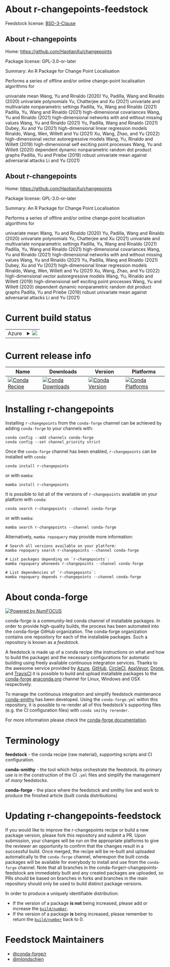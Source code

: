About r-changepoints-feedstock
==============================

Feedstock license: [BSD-3-Clause](https://github.com/conda-forge/r-changepoints-feedstock/blob/main/LICENSE.txt)


About r-changepoints
--------------------

Home: https://github.com/HaotianXu/changepoints

Package license: GPL-3.0-or-later

Summary: An R Package for Change Point Localisation

Performs a series of offline and/or online change-point localisation algorithms for

univariate mean
    Wang, Yu and Rinaldo (2020)
    Yu, Padilla, Wang and Rinaldo (2020)
univariate polynomials
    Yu, Chatterjee and Xu (2021)
univariate and multivariate nonparametric settings
    Padilla, Yu, Wang and Rinaldo (2021)
    Padilla, Yu, Wang and Rinaldo (2021)
high-dimensional covariances
    Wang, Yu and Rinaldo (2021)
high-dimensional networks with and without missing values
    Wang, Yu and Rinaldo (2021)
    Yu, Padilla, Wang and Rinaldo (2021)
    Dubey, Xu and Yu (2021)
high-dimensional linear regression models
    Rinaldo, Wang, Wen, Willett and Yu (2021)
    Xu, Wang, Zhao, and Yu (2022)
high-dimensional vector autoregressive models
    Wang, Yu, Rinaldo and Willett (2019)
high-dimensional self exciting point processes
    Wang, Yu and Willett (2020)
dependent dynamic nonparametric random dot product graphs
    Padilla, Yu and Priebe (2019)
robust univariate mean against adversarial attacks
    Li and Yu (2021)


About r-changepoints
--------------------

Home: https://github.com/HaotianXu/changepoints

Package license: GPL-3.0-or-later

Summary: An R Package for Change Point Localisation

Performs a series of offline and/or online change-point localisation algorithms for

univariate mean
    Wang, Yu and Rinaldo (2020)
    Yu, Padilla, Wang and Rinaldo (2020)
univariate polynomials
    Yu, Chatterjee and Xu (2021)
univariate and multivariate nonparametric settings
    Padilla, Yu, Wang and Rinaldo (2021)
    Padilla, Yu, Wang and Rinaldo (2021)
high-dimensional covariances
    Wang, Yu and Rinaldo (2021)
high-dimensional networks with and without missing values
    Wang, Yu and Rinaldo (2021)
    Yu, Padilla, Wang and Rinaldo (2021)
    Dubey, Xu and Yu (2021)
high-dimensional linear regression models
    Rinaldo, Wang, Wen, Willett and Yu (2021)
    Xu, Wang, Zhao, and Yu (2022)
high-dimensional vector autoregressive models
    Wang, Yu, Rinaldo and Willett (2019)
high-dimensional self exciting point processes
    Wang, Yu and Willett (2020)
dependent dynamic nonparametric random dot product graphs
    Padilla, Yu and Priebe (2019)
robust univariate mean against adversarial attacks
    Li and Yu (2021)


Current build status
====================


<table>
    
  <tr>
    <td>Azure</td>
    <td>
      <details>
        <summary>
          <a href="https://dev.azure.com/conda-forge/feedstock-builds/_build/latest?definitionId=18484&branchName=main">
            <img src="https://dev.azure.com/conda-forge/feedstock-builds/_apis/build/status/r-changepoints-feedstock?branchName=main">
          </a>
        </summary>
        <table>
          <thead><tr><th>Variant</th><th>Status</th></tr></thead>
          <tbody><tr>
              <td>linux_64_r_base4.3</td>
              <td>
                <a href="https://dev.azure.com/conda-forge/feedstock-builds/_build/latest?definitionId=18484&branchName=main">
                  <img src="https://dev.azure.com/conda-forge/feedstock-builds/_apis/build/status/r-changepoints-feedstock?branchName=main&jobName=linux&configuration=linux%20linux_64_r_base4.3" alt="variant">
                </a>
              </td>
            </tr><tr>
              <td>linux_64_r_base4.4</td>
              <td>
                <a href="https://dev.azure.com/conda-forge/feedstock-builds/_build/latest?definitionId=18484&branchName=main">
                  <img src="https://dev.azure.com/conda-forge/feedstock-builds/_apis/build/status/r-changepoints-feedstock?branchName=main&jobName=linux&configuration=linux%20linux_64_r_base4.4" alt="variant">
                </a>
              </td>
            </tr><tr>
              <td>osx_64_r_base4.3</td>
              <td>
                <a href="https://dev.azure.com/conda-forge/feedstock-builds/_build/latest?definitionId=18484&branchName=main">
                  <img src="https://dev.azure.com/conda-forge/feedstock-builds/_apis/build/status/r-changepoints-feedstock?branchName=main&jobName=osx&configuration=osx%20osx_64_r_base4.3" alt="variant">
                </a>
              </td>
            </tr><tr>
              <td>osx_64_r_base4.4</td>
              <td>
                <a href="https://dev.azure.com/conda-forge/feedstock-builds/_build/latest?definitionId=18484&branchName=main">
                  <img src="https://dev.azure.com/conda-forge/feedstock-builds/_apis/build/status/r-changepoints-feedstock?branchName=main&jobName=osx&configuration=osx%20osx_64_r_base4.4" alt="variant">
                </a>
              </td>
            </tr><tr>
              <td>osx_arm64_r_base4.3</td>
              <td>
                <a href="https://dev.azure.com/conda-forge/feedstock-builds/_build/latest?definitionId=18484&branchName=main">
                  <img src="https://dev.azure.com/conda-forge/feedstock-builds/_apis/build/status/r-changepoints-feedstock?branchName=main&jobName=osx&configuration=osx%20osx_arm64_r_base4.3" alt="variant">
                </a>
              </td>
            </tr><tr>
              <td>osx_arm64_r_base4.4</td>
              <td>
                <a href="https://dev.azure.com/conda-forge/feedstock-builds/_build/latest?definitionId=18484&branchName=main">
                  <img src="https://dev.azure.com/conda-forge/feedstock-builds/_apis/build/status/r-changepoints-feedstock?branchName=main&jobName=osx&configuration=osx%20osx_arm64_r_base4.4" alt="variant">
                </a>
              </td>
            </tr><tr>
              <td>win_64_r_base4.3</td>
              <td>
                <a href="https://dev.azure.com/conda-forge/feedstock-builds/_build/latest?definitionId=18484&branchName=main">
                  <img src="https://dev.azure.com/conda-forge/feedstock-builds/_apis/build/status/r-changepoints-feedstock?branchName=main&jobName=win&configuration=win%20win_64_r_base4.3" alt="variant">
                </a>
              </td>
            </tr><tr>
              <td>win_64_r_base4.4</td>
              <td>
                <a href="https://dev.azure.com/conda-forge/feedstock-builds/_build/latest?definitionId=18484&branchName=main">
                  <img src="https://dev.azure.com/conda-forge/feedstock-builds/_apis/build/status/r-changepoints-feedstock?branchName=main&jobName=win&configuration=win%20win_64_r_base4.4" alt="variant">
                </a>
              </td>
            </tr>
          </tbody>
        </table>
      </details>
    </td>
  </tr>
</table>

Current release info
====================

| Name | Downloads | Version | Platforms |
| --- | --- | --- | --- |
| [![Conda Recipe](https://img.shields.io/badge/recipe-r--changepoints-green.svg)](https://anaconda.org/conda-forge/r-changepoints) | [![Conda Downloads](https://img.shields.io/conda/dn/conda-forge/r-changepoints.svg)](https://anaconda.org/conda-forge/r-changepoints) | [![Conda Version](https://img.shields.io/conda/vn/conda-forge/r-changepoints.svg)](https://anaconda.org/conda-forge/r-changepoints) | [![Conda Platforms](https://img.shields.io/conda/pn/conda-forge/r-changepoints.svg)](https://anaconda.org/conda-forge/r-changepoints) |

Installing r-changepoints
=========================

Installing `r-changepoints` from the `conda-forge` channel can be achieved by adding `conda-forge` to your channels with:

```
conda config --add channels conda-forge
conda config --set channel_priority strict
```

Once the `conda-forge` channel has been enabled, `r-changepoints` can be installed with `conda`:

```
conda install r-changepoints
```

or with `mamba`:

```
mamba install r-changepoints
```

It is possible to list all of the versions of `r-changepoints` available on your platform with `conda`:

```
conda search r-changepoints --channel conda-forge
```

or with `mamba`:

```
mamba search r-changepoints --channel conda-forge
```

Alternatively, `mamba repoquery` may provide more information:

```
# Search all versions available on your platform:
mamba repoquery search r-changepoints --channel conda-forge

# List packages depending on `r-changepoints`:
mamba repoquery whoneeds r-changepoints --channel conda-forge

# List dependencies of `r-changepoints`:
mamba repoquery depends r-changepoints --channel conda-forge
```


About conda-forge
=================

[![Powered by
NumFOCUS](https://img.shields.io/badge/powered%20by-NumFOCUS-orange.svg?style=flat&colorA=E1523D&colorB=007D8A)](https://numfocus.org)

conda-forge is a community-led conda channel of installable packages.
In order to provide high-quality builds, the process has been automated into the
conda-forge GitHub organization. The conda-forge organization contains one repository
for each of the installable packages. Such a repository is known as a *feedstock*.

A feedstock is made up of a conda recipe (the instructions on what and how to build
the package) and the necessary configurations for automatic building using freely
available continuous integration services. Thanks to the awesome service provided by
[Azure](https://azure.microsoft.com/en-us/services/devops/), [GitHub](https://github.com/),
[CircleCI](https://circleci.com/), [AppVeyor](https://www.appveyor.com/),
[Drone](https://cloud.drone.io/welcome), and [TravisCI](https://travis-ci.com/)
it is possible to build and upload installable packages to the
[conda-forge](https://anaconda.org/conda-forge) [anaconda.org](https://anaconda.org/)
channel for Linux, Windows and OSX respectively.

To manage the continuous integration and simplify feedstock maintenance
[conda-smithy](https://github.com/conda-forge/conda-smithy) has been developed.
Using the ``conda-forge.yml`` within this repository, it is possible to re-render all of
this feedstock's supporting files (e.g. the CI configuration files) with ``conda smithy rerender``.

For more information please check the [conda-forge documentation](https://conda-forge.org/docs/).

Terminology
===========

**feedstock** - the conda recipe (raw material), supporting scripts and CI configuration.

**conda-smithy** - the tool which helps orchestrate the feedstock.
                   Its primary use is in the construction of the CI ``.yml`` files
                   and simplify the management of *many* feedstocks.

**conda-forge** - the place where the feedstock and smithy live and work to
                  produce the finished article (built conda distributions)


Updating r-changepoints-feedstock
=================================

If you would like to improve the r-changepoints recipe or build a new
package version, please fork this repository and submit a PR. Upon submission,
your changes will be run on the appropriate platforms to give the reviewer an
opportunity to confirm that the changes result in a successful build. Once
merged, the recipe will be re-built and uploaded automatically to the
`conda-forge` channel, whereupon the built conda packages will be available for
everybody to install and use from the `conda-forge` channel.
Note that all branches in the conda-forge/r-changepoints-feedstock are
immediately built and any created packages are uploaded, so PRs should be based
on branches in forks and branches in the main repository should only be used to
build distinct package versions.

In order to produce a uniquely identifiable distribution:
 * If the version of a package **is not** being increased, please add or increase
   the [``build/number``](https://docs.conda.io/projects/conda-build/en/latest/resources/define-metadata.html#build-number-and-string).
 * If the version of a package **is** being increased, please remember to return
   the [``build/number``](https://docs.conda.io/projects/conda-build/en/latest/resources/define-metadata.html#build-number-and-string)
   back to 0.

Feedstock Maintainers
=====================

* [@conda-forge/r](https://github.com/orgs/conda-forge/teams/r/)
* [@mlondschien](https://github.com/mlondschien/)

